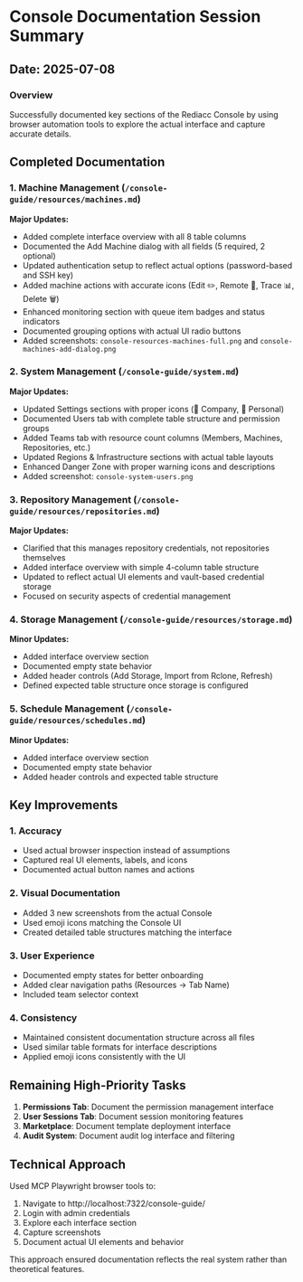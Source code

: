 # Console Documentation Session Summary

## Date: 2025-07-08

### Overview
Successfully documented key sections of the Rediacc Console by using browser automation tools to explore the actual interface and capture accurate details.

## Completed Documentation

### 1. Machine Management (`/console-guide/resources/machines.md`)
**Major Updates:**
- Added complete interface overview with all 8 table columns
- Documented the Add Machine dialog with all fields (5 required, 2 optional)
- Updated authentication setup to reflect actual options (password-based and SSH key)
- Added machine actions with accurate icons (Edit ✏️, Remote 🔧, Trace 📊, Delete 🗑️)
- Enhanced monitoring section with queue item badges and status indicators
- Documented grouping options with actual UI radio buttons
- Added screenshots: `console-resources-machines-full.png` and `console-machines-add-dialog.png`

### 2. System Management (`/console-guide/system.md`)
**Major Updates:**
- Updated Settings sections with proper icons (🏦 Company, 👤 Personal)
- Documented Users tab with complete table structure and permission groups
- Added Teams tab with resource count columns (Members, Machines, Repositories, etc.)
- Updated Regions & Infrastructure sections with actual table layouts
- Enhanced Danger Zone with proper warning icons and descriptions
- Added screenshot: `console-system-users.png`

### 3. Repository Management (`/console-guide/resources/repositories.md`)
**Major Updates:**
- Clarified that this manages repository credentials, not repositories themselves
- Added interface overview with simple 4-column table structure
- Updated to reflect actual UI elements and vault-based credential storage
- Focused on security aspects of credential management

### 4. Storage Management (`/console-guide/resources/storage.md`)
**Minor Updates:**
- Added interface overview section
- Documented empty state behavior
- Added header controls (Add Storage, Import from Rclone, Refresh)
- Defined expected table structure once storage is configured

### 5. Schedule Management (`/console-guide/resources/schedules.md`)
**Minor Updates:**
- Added interface overview section
- Documented empty state behavior
- Added header controls and expected table structure

## Key Improvements

### 1. Accuracy
- Used actual browser inspection instead of assumptions
- Captured real UI elements, labels, and icons
- Documented actual button names and actions

### 2. Visual Documentation
- Added 3 new screenshots from the actual Console
- Used emoji icons matching the Console UI
- Created detailed table structures matching the interface

### 3. User Experience
- Documented empty states for better onboarding
- Added clear navigation paths (Resources → Tab Name)
- Included team selector context

### 4. Consistency
- Maintained consistent documentation structure across all files
- Used similar table formats for interface descriptions
- Applied emoji icons consistently with the UI

## Remaining High-Priority Tasks

1. **Permissions Tab**: Document the permission management interface
2. **User Sessions Tab**: Document session monitoring features
3. **Marketplace**: Document template deployment interface
4. **Audit System**: Document audit log interface and filtering

## Technical Approach

Used MCP Playwright browser tools to:
1. Navigate to http://localhost:7322/console-guide/
2. Login with admin credentials
3. Explore each interface section
4. Capture screenshots
5. Document actual UI elements and behavior

This approach ensured documentation reflects the real system rather than theoretical features.